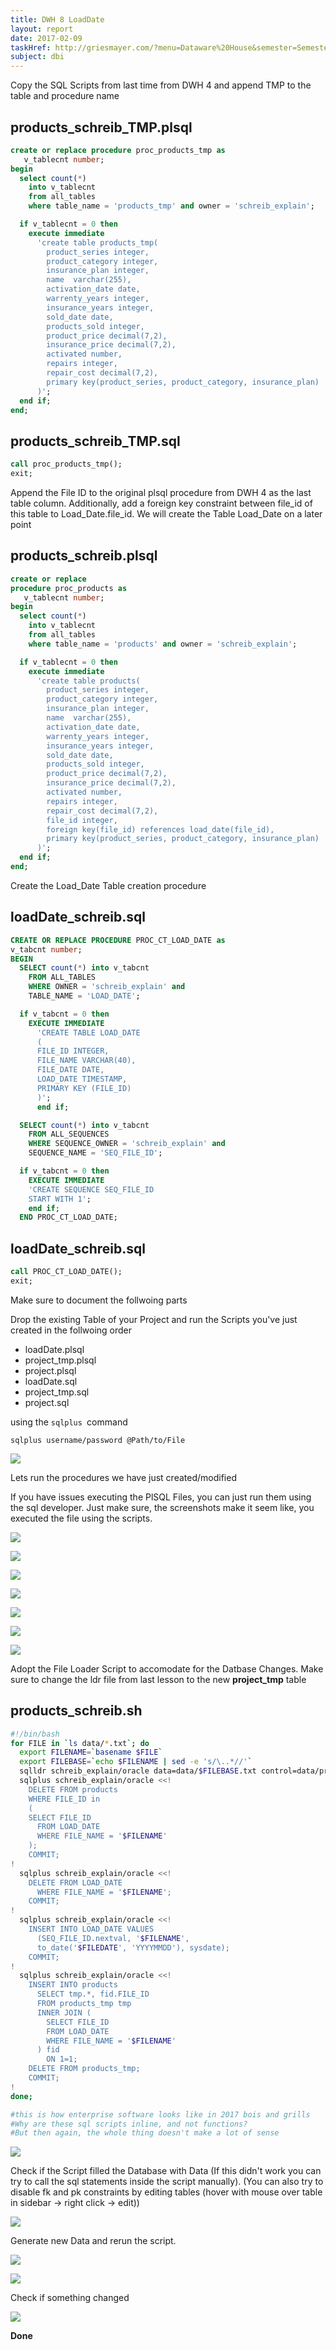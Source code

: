 ```yaml
---
title: DWH 8 LoadDate
layout: report
date: 2017-02-09
taskHref: http://griesmayer.com/?menu=Dataware%20House&semester=Semester_5&topic=08_LoadDate
subject: dbi
---
```


Copy the SQL Scripts from last time from DWH 4 and append TMP to the table and procedure name

## products_schreib_TMP.plsql

```sql
create or replace procedure proc_products_tmp as
   v_tablecnt number;
begin
  select count(*)
    into v_tablecnt
    from all_tables
    where table_name = 'products_tmp' and owner = 'schreib_explain';

  if v_tablecnt = 0 then
    execute immediate
      'create table products_tmp(
        product_series integer,
        product_category integer,
        insurance_plan integer,
        name  varchar(255),
        activation_date date,
        warrenty_years integer,
        insurance_years integer,
        sold_date date,
        products_sold integer,
        product_price decimal(7,2),
        insurance_price decimal(7,2),
        activated number,
        repairs integer,
        repair_cost decimal(7,2),
        primary key(product_series, product_category, insurance_plan)
      )';
  end if;
end;
```

## products_schreib_TMP.sql

```sql
call proc_products_tmp();
exit;
```

Append the File ID to the original plsql procedure from DWH 4 as the last table column.
Additionally, add a foreign key constraint between file_id of this table to Load_Date.file_id.
We will create the Table Load_Date on a later point

## products_schreib.plsql

```sql
create or replace
procedure proc_products as
   v_tablecnt number;
begin
  select count(*)
    into v_tablecnt
    from all_tables
    where table_name = 'products' and owner = 'schreib_explain';

  if v_tablecnt = 0 then
    execute immediate
      'create table products(
        product_series integer,
        product_category integer,
        insurance_plan integer,
        name  varchar(255),
        activation_date date,
        warrenty_years integer,
        insurance_years integer,
        sold_date date,
        products_sold integer,
        product_price decimal(7,2),
        insurance_price decimal(7,2),
        activated number,
        repairs integer,
        repair_cost decimal(7,2),
        file_id integer,
        foreign key(file_id) references load_date(file_id),
        primary key(product_series, product_category, insurance_plan)
      )';
  end if;
end;
```

Create the Load_Date Table creation procedure

## loadDate_schreib.sql

```sql
CREATE OR REPLACE PROCEDURE PROC_CT_LOAD_DATE as
v_tabcnt number;
BEGIN
  SELECT count(*) into v_tabcnt
    FROM ALL_TABLES
    WHERE OWNER = 'schreib_explain' and
    TABLE_NAME = 'LOAD_DATE';

  if v_tabcnt = 0 then
    EXECUTE IMMEDIATE
      'CREATE TABLE LOAD_DATE
      (
      FILE_ID INTEGER,
      FILE_NAME VARCHAR(40),
      FILE_DATE DATE,
      LOAD_DATE TIMESTAMP,
      PRIMARY KEY (FILE_ID)
      )';
      end if;

  SELECT count(*) into v_tabcnt
    FROM ALL_SEQUENCES
    WHERE SEQUENCE_OWNER = 'schreib_explain' and
    SEQUENCE_NAME = 'SEQ_FILE_ID';

  if v_tabcnt = 0 then
    EXECUTE IMMEDIATE
    'CREATE SEQUENCE SEQ_FILE_ID
    START WITH 1';
    end if;
  END PROC_CT_LOAD_DATE;
```

## loadDate_schreib.sql

```sql
call PROC_CT_LOAD_DATE();
exit;
```
Make sure to document the follwoing parts

Drop the existing Table of your Project and run the Scripts you've just created in the follwoing order

- loadDate.plsql
- project_tmp.plsql
- project.plsql
- loadDate.sql
- project_tmp.sql
- project.sql

using the `sqlplus `command

```
sqlplus username/password @Path/to/File
```

![](20170211_550x296.png)

Lets run the procedures we have just created/modified

If you have issues executing the PlSQL Files, you can just run them using the sql developer. Just make sure, the screenshots make it seem like, you executed the file using the scripts.

![](20170211_705x211.png)


![](20170211_721x208.png)

![](20170211_752x208.png)

![](20170211_666x183.png)

![](20170211_732x291.png)

![](20170211_685x175.png)

![](20170211_296x273.png)

Adopt the File Loader Script to accomodate for the Datbase Changes. Make sure to change the ldr file from last lesson to the new **project_tmp** table

## products_schreib.sh

```bash
#!/bin/bash
for FILE in `ls data/*.txt`; do
  export FILENAME=`basename $FILE`
  export FILEBASE=`echo $FILENAME | sed -e 's/\..*//'`
  sqlldr schreib_explain/oracle data=data/$FILEBASE.txt control=data/products_schreib.ldr log=data/log/$FILEBASE.log bad=data/log/$FILEBASE.bad errors=20
  sqlplus schreib_explain/oracle <<!
    DELETE FROM products
    WHERE FILE_ID in
    (
    SELECT FILE_ID
      FROM LOAD_DATE
      WHERE FILE_NAME = '$FILENAME'
    );
    COMMIT;
!
  sqlplus schreib_explain/oracle <<!
    DELETE FROM LOAD_DATE
      WHERE FILE_NAME = '$FILENAME';
    COMMIT;
!
  sqlplus schreib_explain/oracle <<!
    INSERT INTO LOAD_DATE VALUES
      (SEQ_FILE_ID.nextval, '$FILENAME',
      to_date('$FILEDATE', 'YYYYMMDD'), sysdate);
    COMMIT;
!
  sqlplus schreib_explain/oracle <<!
    INSERT INTO products
      SELECT tmp.*, fid.FILE_ID
      FROM products_tmp tmp
      INNER JOIN (
        SELECT FILE_ID
        FROM LOAD_DATE
        WHERE FILE_NAME = '$FILENAME'
      ) fid
        ON 1=1;
    DELETE FROM products_tmp;
    COMMIT;
!
done;

#this is how enterprise software looks like in 2017 bois and grills
#Why are these sql scripts inline, and not functions?
#But then again, the whole thing doesn't make a lot of sense
```

![](20170211_624x209.png)

Check if the Script filled the Database with Data
(If this didn't work you can try to call the sql statements inside the script manually).
(You can also try to disable fk and pk constraints by editing tables (hover with mouse over table in sidebar -> right click -> edit))

![](20170211_980x579.png)

Generate new Data and rerun the script.

![](20170211_746x164.png)

![](20170211_760x488.png)

Check if something changed

![](20170211_871x666.png)

**Done**
